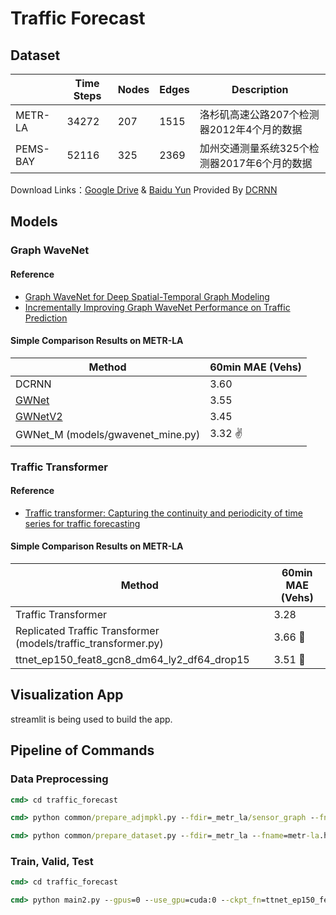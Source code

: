 # Traffic Forecast

## Dataset

|    |Time Steps|Nodes|Edges|Description|
|----|----|----|----|----|
|METR-LA|34272|207|1515|洛杉矶高速公路207个检测器2012年4个月的数据|
|PEMS-BAY|52116|325|2369|加州交通测量系统325个检测器2017年6个月的数据|

Download Links：[Google Drive](https://drive.google.com/drive/folders/10FOTa6HXPqX8Pf5WRoRwcFnW9BrNZEIX) & [Baidu Yun](https://pan.baidu.com/s/14Yy9isAIZYdU__OYEQGa_g#list/path=%2F) Provided By [DCRNN](https://github.com/liyaguang/DCRNN)

## Models

### Graph WaveNet

#### Reference

* [Graph WaveNet for Deep Spatial-Temporal Graph Modeling](https://arxiv.org/abs/1906.00121)
* [Incrementally Improving Graph WaveNet Performance on Traffic Prediction](https://arxiv.org/abs/1912.07390)

#### Simple Comparison Results on METR-LA

|Method|60min MAE (Vehs)|
|----|----|
|DCRNN|3.60|
|[GWNet](https://github.com/nnzhan/Graph-WaveNet)|3.55|
|[GWNetV2](https://github.com/sshleifer/Graph-WaveNet)|3.45|
|GWNet_M (models/gwavenet_mine.py)|3.32 ✌|

### Traffic Transformer

#### Reference

* [Traffic transformer: Capturing the continuity and periodicity of time series for traffic forecasting](https://onlinelibrary.wiley.com/doi/abs/10.1111/tgis.12644)

#### Simple Comparison Results on METR-LA

|Method|60min MAE (Vehs)|
|----|----|
|Traffic Transformer|3.28|
|Replicated Traffic Transformer (models/traffic_transformer.py)|3.66 🤔|
|ttnet_ep150_feat8_gcn8_dm64_ly2_df64_drop15|3.51 🤔|

## Visualization App

streamlit is being used to build the app.

## Pipeline of Commands

### Data Preprocessing

```cmd
cmd> cd traffic_forecast

cmd> python common/prepare_adjmpkl.py --fdir=_metr_la/sensor_graph --fname=distances_la_2012.csv

cmd> python common/prepare_dataset.py --fdir=_metr_la --fname=metr-la.h5 --seq_x_len=12 --seq_y_len=12
```

### Train, Valid, Test

```cmd
cmd> cd traffic_forecast

cmd> python main2.py --gpus=0 --use_gpu=cuda:0 --ckpt_fn=ttnet_ep150_feat8_gcn8_dm64_ly2_df64_drop15 --feat_planes=8 --gcn_planes=8 --d_model=64 --num_layers=2 --dim_ffn=64 --drop_prob=0.15
```
